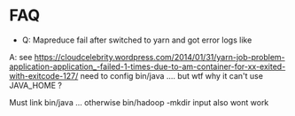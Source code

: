 # FAQ

- Q: Mapreduce fail after switched to yarn and got error logs like 

 A: see https://cloudcelebrity.wordpress.com/2014/01/31/yarn-job-problem-application-application_-failed-1-times-due-to-am-container-for-xx-exited-with-exitcode-127/
    need to config bin/java .... but wtf why it can't use JAVA_HOME ? 
   
   Must link bin/java ... otherwise bin/hadoop -mkdir input also wont work